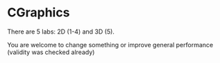 CGraphics
=========

There are 5 labs: 2D (1-4) and 3D (5).

You are welcome to change something or improve general performance (validity was checked already)
